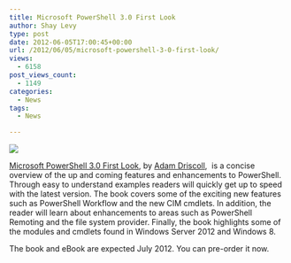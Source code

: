 ```yaml
---
title: Microsoft PowerShell 3.0 First Look
author: Shay Levy
type: post
date: 2012-06-05T17:00:45+00:00
url: /2012/06/05/microsoft-powershell-3-0-first-look/
views:
  - 6158
post_views_count:
  - 1149
categories:
  - News
tags:
  - News

---
```

![](/images/Microsoft-Windows-PowerShell-3.0-First-Look.png)

[Microsoft PowerShell 3.0 First Look][1], by [Adam Driscoll][2],  is a concise overview of the up and coming features and enhancements to PowerShell. Through easy to understand examples readers will quickly get up to speed with the latest version. The book covers some of the exciting new features such as PowerShell Workflow and the new CIM cmdlets. In addition, the reader will learn about enhancements to areas such as PowerShell Remoting and the file system provider. Finally, the book highlights some of the modules and cmdlets found in Windows Server 2012 and Windows 8.

The book and eBook are expected July 2012. You can pre-order it now.

[1]: http://www.packtpub.com/microsoft-windows-powershell-3-0-firstlook/book
[2]: http://csharpening.net/
